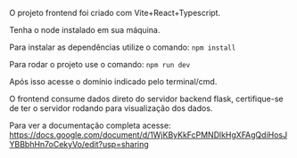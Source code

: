 O projeto frontend foi criado com Vite+React+Typescript.

Tenha o node instalado em sua máquina.

Para instalar as dependências utilize o comando: `npm install`

Para rodar o projeto use o comando: `npm run dev`

Após isso acesse o domínio indicado pelo terminal/cmd.

O frontend consume dados direto do servidor backend flask, certifique-se de ter o servidor rodando para visualização dos dados.

Para ver a documentação completa acesse: https://docs.google.com/document/d/1WjKByKkFcPMNDlkHgXFAgQdiHosJYBBbhHn7oCekyVo/edit?usp=sharing
